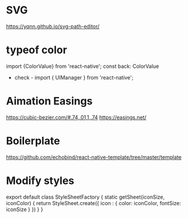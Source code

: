 # SVG

https://yqnn.github.io/svg-path-editor/

# typeof color

import {ColorValue} from 'react-native';
const back: ColorValue

- check - import { UIManager } from 'react-native';

# Aimation Easings

https://cubic-bezier.com/#.74,.01,1,.74
https://easings.net/

# Boilerplate

https://github.com/echobind/react-native-template/tree/master/template

# Modify styles

export default class StyleSheetFactory {
static getSheet(iconSize, iconColor) {
return StyleSheet.create({
icon : {
color: iconColor,
fontSize: iconSize
}
})
}
}
